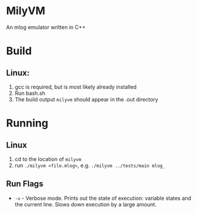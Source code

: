 # MilyVM
An mlog emulator written in C++

# Build
## Linux:
1. gcc is required, but is most likely already installed
2. Run bash.sh
3. The build output `milyvm` should appear in the .out directory

# Running
## Linux
1. cd to the location of `milyvm`
2. run `./milyvm <file.mlog>`, e.g. `./milyvm ../tests/main mlog_`
## Run Flags
- `-v` - Verbose mode. Prints out the state of execution: variable states and the current line. Slows down execution by a large amount.